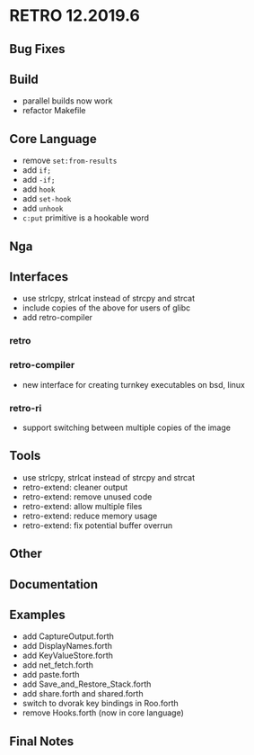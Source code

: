# RETRO 12.2019.6

## Bug Fixes

## Build

- parallel builds now work
- refactor Makefile

## Core Language

- remove `set:from-results`
- add `if;`
- add `-if;`
- add `hook`
- add `set-hook`
- add `unhook`
- `c:put` primitive is a hookable word

## Nga

## Interfaces

- use strlcpy, strlcat instead of strcpy and strcat
- include copies of the above for users of glibc
- add retro-compiler

### retro

### retro-compiler

- new interface for creating turnkey executables on bsd, linux

### retro-ri

- support switching between multiple copies of the image

## Tools

- use strlcpy, strlcat instead of strcpy and strcat
- retro-extend: cleaner output
- retro-extend: remove unused code
- retro-extend: allow multiple files
- retro-extend: reduce memory usage
- retro-extend: fix potential buffer overrun

## Other

## Documentation

## Examples

- add CaptureOutput.forth
- add DisplayNames.forth
- add KeyValueStore.forth
- add net_fetch.forth
- add paste.forth
- add Save_and_Restore_Stack.forth
- add share.forth and shared.forth
- switch to dvorak key bindings in Roo.forth
- remove Hooks.forth (now in core language)

## Final Notes
